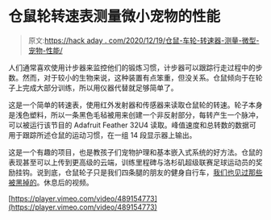 # 仓鼠轮转速表测量微小宠物的性能

> 原文:[https://hack aday . com/2020/12/19/仓鼠-车轮-转速器-测量-微型-宠物-性能/](https://hackaday.com/2020/12/19/hamster-wheel-tacho-measures-tiny-pet-performance/)

人们通常喜欢使用计步器来监控他们的锻炼习惯，计步器可以跟踪行走过程中的步数。然而，对于较小的生物来说，这种装置有点笨重，但没关系。仓鼠倾向于在轮子上完成大部分训练，所以用仪器代替就足够简单了。

这是一个简单的转速表，使用红外发射器和传感器来读取仓鼠轮的转速。轮子本身是浅色塑料，所以一条黑色毛毡被用来创建一个非反射部分，每转产生一个脉冲，可以被运行该节目的 Adafruit Feather 32U4 读取。峰值速度和总转数的数据可用于跟踪所述仓鼠的运动习惯，在一组 14 段显示器上输出。

这是一个有趣的项目，也是教孩子们宠物护理和基本嵌入式系统的好方法。仓鼠的表现甚至可以上传到更高级的云端，训练里程碑与洛杉矶超级联赛足球运动员的奖励挂钩。说到底，仓鼠轮子只是我们四条腿的朋友的健身自行车，[我们也见过那些被黑掉的](https://hackaday.com/2020/08/04/unbricking-a-2000-exercise-bike-with-a-raspberry-pi-zero-and-bluetooth-hacks/)。休息后的视频。

[https://player.vimeo.com/video/489154773](https://player.vimeo.com/video/489154773)